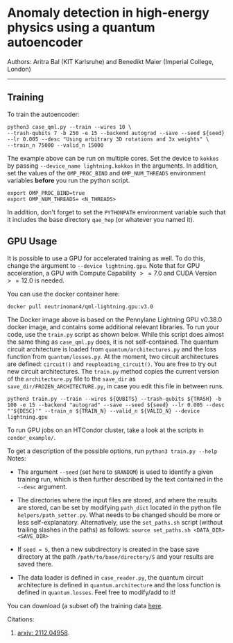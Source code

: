 # Anomaly detection in high-energy physics using a quantum autoencoder

Authors: Aritra Bal (KIT Karlsruhe) and Benedikt Maier (Imperial College, London)

------

## Training

To train the autoencoder:

    python3 case_qml.py --train --wires 10 \
    --trash-qubits 7 -b 250 -e 15 --backend autograd --save --seed ${seed} --lr 0.005 --desc "Using arbitrary 3D rotations and 3x weights" \
    --train_n 75000 --valid_n 15000

The example above can be run on multiple cores. Set the device to `kokkos` by passing `--device_name lightning.kokkos` in the arguments. In addition, set the values of the `OMP_PROC_BIND` and `OMP_NUM_THREADS` environment variables **before** you run the python script.

    export OMP_PROC_BIND=true
    export OMP_NUM_THREADS= <N_THREADS>

In addition, don't forget to set the `PYTHONPATH` environment variable such that it includes the base directory `qae_hep` (or whatever you named it).

## GPU Usage

It is possible to use a GPU for accelerated training as well. To do this, change the argument to `--device lightning.gpu`. Note that for GPU acceleration, a GPU with Compute Capability $>=7.0$ and CUDA Version $>= 12.0$ is needed.

You can use the docker container here:

    docker pull neutrinoman4/qml-lightning.gpu:v3.0

The Docker image above is based on the Pennylane Lightning GPU v0.38.0 docker image, and contains some additional relevant libraries.
To run your code, use the `train.py` script as shown below. While this script does almost the same thing as `case_qml.py` does, it is not self-contained. The quantum circuit architecture is loaded from `quantum/architectures.py` and the loss function from `quantum/losses.py`. At the moment, two circuit architectures are defined: `circuit()` and `reuploading_circuit()`. You are free to try out new circuit architectures. The `train.py` method copies the current version of the `architecture.py` file to the `save_dir` as `save_dir/FROZEN_ARCHITECTURE.py`, in case you edit this file in between runs.  

    python3 train.py --train --wires ${QUBITS} --trash-qubits ${TRASH} -b 100 -e 15 --backend "autograd" --save --seed ${seed} --lr 0.005 --desc "'${DESC}'" --train_n ${TRAIN_N} --valid_n ${VALID_N} --device lightning.gpu

To run GPU jobs on an HTCondor cluster, take a look at the scripts in `condor_example/`.

To get a description of the possible options, run `python3 train.py --help`
Notes:

- The argument `--seed` (set here to `$RANDOM`) is used to identify a given training run, which is then further described by the text contained in the `--desc` argument.
- The directories where the input files are stored, and where the results are stored, can be set by modifying `path_dict` located in the python file `helpers/path_setter.py`. What needs to be changed should be more or less self-explanatory. Alternatively, use the `set_paths.sh` script (without trailing slashes in the paths) as follows:
    `source set_paths.sh <DATA_DIR> <SAVE_DIR>`

- If `seed = S`, then a new subdirectory is created in the base save directory at the path `/path/to/base/directory/S` and your results are saved there.
- The data loader is defined in `case_reader.py`, the quantum circuit architecture is defined in `quantum.architecture` and the loss function is defined in `quantum.losses`. Feel free to modify/add to it!

You can download (a subset of) the training data [here](https://drive.google.com/drive/folders/1fGATNxxcCKPk6mZ54Ucv1mYZteOnh33-?usp=sharing).  

Citations:

1. [arxiv: 2112.04958](https://arxiv.org/abs/2112.04958).